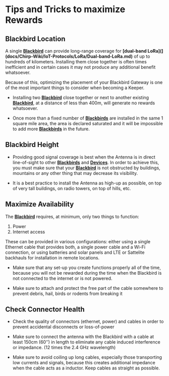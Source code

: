 # Tips and Tricks to maximize Rewards

## Blackbird Location

A single **[Blackbird](docs/Chirp-Wiki/Hardware/Blackbird.md)** can provide long-range coverage for **[dual-band LoRa](](docs/Chirp-Wiki/IoT-Protocols/LoRa/Dual-band-LoRa.md)** of up to hundreds of kilometers. Installing them close together is often times inefficient and in certain cases it may not produce any additional benefit whatsoever.

Because of this, optimizing the placement of your Blackbird Gateway is one of the most important things to consider when becoming a Keeper. 

-	Installing two **[Blackbird](docs/Chirp-Wiki/Hardware/Blackbird.md)** close together or next to another existing **[Blackbird](docs/Chirp-Wiki/Hardware/Blackbird.md)**, at a distance of less than 400m, will generate no rewards whatsoever. 

-	Once more than a fixed number of **[Blackbirds](docs/Chirp-Wiki/Hardware/Blackbird.md)** are installed in the same 1 square mile area, the area is declared saturated and it will be impossible to add more **[Blackbirds](docs/Chirp-Wiki/Hardware/Blackbird.md)** in the future.

## Blackbird Height

-	Providing good signal coverage is best when the Antenna is in direct line-of-sight to other **[Blackbirds](docs/Chirp-Wiki/Hardware/Blackbird.md)** and **[Devices](docs/Chirp-Wiki/IoT-Protocols/LoRa/LoRa-Hardware.md)**. In order to achieve this, you must make sure that your **[Blackbird](docs/Chirp-Wiki/Hardware/Blackbird.md)** is not obstructed by buildings, mountains or any other thing that may decrease its visibility.

-	It is a best practice to install the Antenna as high-up as possible, on top of very tall buildings, on radio towers, on top of hills, etc. 

## Maximize Availability

The **[Blackbird](docs/Chirp-Wiki/Hardware/Blackbird.md)** requires, at minimum, only two things to function: 

1.	Power
2.	Internet access 

These can be provided in various configurations: either using a single Ethernet cable that provides both, a single power cable and a Wi-Fi connection, or using batteries and solar panels and LTE or Sattelite backhauls for installation in remote locations.

-	Make sure that any set-up you create functions properly all of the time, because you will not be rewarded during the time when the Blackbird is not connected to the internet or is not powered. 

-	Make sure to attach and protect the free part of the cable somewhere to prevent debris, hail, birds or rodents from breaking it

## Check Connector Health

-	Check the quality of connectors (ethernet, power) and cables in order to prevent accidental disconnects or loss-of-power

-	Make sure to connect the antenna with the Blackbird with a cable at least 150cm (60’’) in length to eliminate any cable induced interference or impedance. (12 times the 2.4 GHz wavelength)

-	Make sure to avoid coiling up long cables, especially those transporting low currents and signals, because this creates additional impedance when the cable acts as a inductor. Keep cables as straight as possible.

